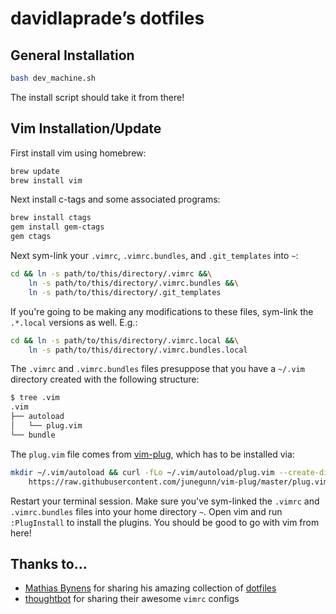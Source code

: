 # davidlaprade’s dotfiles

## General Installation
```bash
bash dev_machine.sh
```
The install script should take it from there!

## Vim Installation/Update
First install vim using homebrew:
```bash
brew update
brew install vim
```

Next install c-tags and some associated programs:
```bash
brew install ctags
gem install gem-ctags
gem ctags
```

Next sym-link your `.vimrc`, `.vimrc.bundles`, and `.git_templates` into `~`:
```bash
cd && ln -s path/to/this/directory/.vimrc &&\
    ln -s path/to/this/directory/.vimrc.bundles &&\
    ln -s path/to/this/directory/.git_templates
```

If you're going to be making any modifications to these files, sym-link the
`.*.local` versions as well. E.g.:
```bash
cd && ln -s path/to/this/directory/.vimrc.local &&\
    ln -s path/to/this/directory/.vimrc.bundles.local
```

The `.vimrc` and `.vimrc.bundles` files presuppose that you have
a `~/.vim` directory created with the following structure:
```bash
$ tree .vim
.vim
├── autoload
│   └── plug.vim
└── bundle
```

The `plug.vim` file comes from [vim-plug](https://github.com/junegunn/vim-plug),
which has to be installed via:
```bash
mkdir ~/.vim/autoload && curl -fLo ~/.vim/autoload/plug.vim --create-dirs \
    https://raw.githubusercontent.com/junegunn/vim-plug/master/plug.vim
```

Restart your terminal session. Make sure you've sym-linked the `.vimrc` and `.vimrc.bundles` files into
your home directory `~`. Open vim and run `:PlugInstall` to install the plugins.
You should be good to go with vim from here!

## Thanks to…
* [Mathias Bynens](https://github.com/mathiasbynens) for sharing his amazing collection of [dotfiles](https://github.com/mathiasbynens/dotfiles)
* [thoughtbot](https://github.com/thoughtbot/dotfiles) for sharing their awesome
  `vimrc` configs
